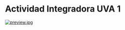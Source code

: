 # Actividad Integradora UVA 1

[![preview.jpg](https://i.postimg.cc/GpHC7Ygh/preview.jpg)](https://postimg.cc/hJW6hJqH)

